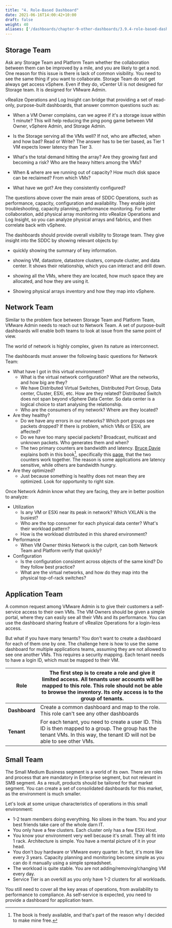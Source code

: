 ```yaml
---
title: "4. Role-Based Dashboard"
date: 2021-06-16T14:00:42+10:00
draft: false
weight: 40
aliases: ['/dashboards/chapter-9-other-dashboards/3.9.4-role-based-dashboard']
---
```


## Storage Team

Ask any Storage Team and Platform Team whether the collaboration between them can be improved by a mile, and you are likely to get a nod. One reason for this issue is there is lack of common visibility. You need to see the same thing if you want to collaborate. Storage Team do not get always get access vSphere. Even if they do, vCenter UI is not designed for Storage team. It is designed for VMware Admin.

vRealize Operations and Log Insight can bridge that providing a set of read-only, purpose-built dashboards, that answer common questions such as:

- When a VM Owner complains, can we agree if it's a storage issue within 1 minute? This will help reducing the ping pong game between VM Owner, vSphere Admin, and Storage Admin.

- Is the Storage serving all the VMs well? If not, who are affected, when and how bad? Read or Write? The answer has to be tier based, as Tier 1 VM expects lower latency than Tier 3.

- What's the total demand hitting the array? Are they growing fast and becoming a risk? Who are the heavy hitters among the VMs?

- When & where are we running out of capacity? How much disk space can be reclaimed? From which VMs?

- What have we got? Are they consistently configured?

The questions above cover the main areas of SDDC Operations, such as performance, capacity, configuration and availability. They enable joint troubleshooting, capacity planning, performance monitoring. For better collaboration, add physical array monitoring into vRealize Operations and Log Insight, so you can analyze physical arrays and fabrics, and then correlate back with vSphere.

The dashboards should provide overall visibility to Storage team. They give insight into the SDDC by showing relevant objects by:

- quickly showing the summary of key information.

- showing VM, datastore, datastore clusters, compute cluster, and data center. It shows their relationship, which you can interact and drill down.

- showing all the VMs, where they are located, how much space they are allocated, and how they are using it.

- Showing physical arrays inventory and how they map into vSphere.

## Network Team

Similar to the problem face between Storage Team and Platform Team, VMware Admin needs to reach out to Network Team. A set of purpose-built dashboards will enable both teams to look at issue from the same point of view.

The world of network is highly complex, given its nature as interconnect.

The dashboards must answer the following basic questions for Network Team:

- What have I got in this virtual environment?
  - What is the virtual network configuration? What are the networks, and how big are they?
  - We have Distributed Virtual Switches, Distributed Port Group, Data center, Cluster, ESXi, etc. How are they related? Distributed Switch does not span beyond vSphere Data Center. So data center is a logical choice to start analysing the relationship.
  - Who are the consumers of my network? Where are they located?
- Are they healthy?
  - Do we have any errors in our networks? Which port groups see packets dropped? If there is problem, which VMs or ESXi, are affected?
  - Do we have too many special packets? Broadcast, multicast and unknown packets. Who generates them and when?
  - The two primary counters are bandwidth and latency. [Bruce Davie](https://www.linkedin.com/in/bruce-davie/) explains both in this book[^1], specifically this [page](https://book.systemsapproach.org/foundation/performance.html), that the two counters work together. The reason is some applications are latency sensitive, while others are bandwidth hungry.
- Are they optimized?
  - Just because something is healthy does not mean they are optimized. Look for opportunity to right size.

Once Network Admin know what they are facing, they are in better position to analyze:

- Utilization
  - Is any VM or ESXi near its peak in network? Which VXLAN is the busiest?
  - Who are the top consumer for each physical data center? What's their workload pattern?
  - How is the workload distributed in this shared environment?
- Performance
  - When VM Owner thinks Network is the culprit, can both Network Team and Platform verify that quickly?
- Configuration
  - Is the configuration consistent across objects of the same kind? Do they follow best practice?
  - What are the virtual networks, and how do they map into the physical top-of-rack switches?

## Application Team

A common request among VMware Admin is to give their customers a self-service access to their own VMs. The VM Owners should be given a simple portal, where they can easily see all their VMs and its performance. You can use the dashboard sharing feature of vRealize Operations for a login-less access.

But what if you have many tenants? You don't want to create a dashboard for each of them one by one. The challenge here is how to use the same dashboard for multiple applications teams, assuming they are not allowed to see one another VMs. This requires a security mapping. Each tenant needs to have a login ID, which must be mapped to their VM.

| **Role**      | The first step is to create a role and give it limited access. All tenants user accounts will be mapped to this role. This role should not be able to browse the inventory. Its only access is to the group of tenants. |
|---------------|-------------------------------------------------------------------------------------------------------------------------------------------------------------------------------------------------------------------------|
| **Dashboard** | Create a common dashboard and map to the role. This role can't see any other dashboards                                                                                                                                 |
| **Tenant**    | For each tenant, you need to create a user ID. This ID is then mapped to a group. The group has the tenant VMs. In this way, the tenant ID will not be able to see other VMs.                                           |

## Small Team

The Small Medium Business segment is a world of its own. There are roles and process that are mandatory in Enterprise segment, but not relevant in SMB segment. As a result, products should be tailored for that market segment. You can create a set of consolidated dashboards for this market, as the environment is much smaller.

Let's look at some unique characteristics of operations in this small environment:

- 1-2 team members doing everything. No siloes in the team. You and your best friends take care of the whole darn IT.
- You only have a few clusters. Each cluster only has a few ESXi Host.
- You know your environment very well because it's small. They all fit into 1 rack. Architecture is simple. You have a mental picture of it in your head.
- You don't buy hardware or VMware every quarter. In fact, it's more like every 3 years. Capacity planning and monitoring become simple as you can do it manually using a simple spreadsheet.
- The workload is quite stable. You are not adding/removing/changing VM every day.
- Service Tier is an overkill as you only have 1-2 clusters for all workloads.

You still need to cover all the key areas of operations, from availability to performance to compliance. As self-service is expected, you need to provide a dashboard for application team.

[^1]: The book is freely available, and that's part of the reason why I decided to make mine free.
